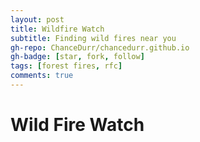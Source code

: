 ```yaml
---
layout: post
title: Wildfire Watch
subtitle: Finding wild fires near you
gh-repo: ChanceDurr/chancedurr.github.io
gh-badge: [star, fork, follow]
tags: [forest fires, rfc]
comments: true
---
```


# Wild Fire Watch


